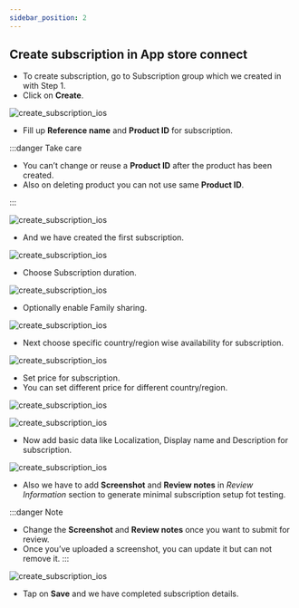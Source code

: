 ```yaml
---
sidebar_position: 2
---
```


## Create subscription in App store connect

- To create subscription, go to Subscription group which we created in with Step 1.
- Click on **Create**.

![create_subscription_ios](/img/create-subscription-ios/create_subscription_ios_6.png)

- Fill up **Reference name** and **Product ID** for subscription.

:::danger Take care

- You can’t change or reuse a **Product ID** after the product has been created.
- Also on deleting product you can not use same **Product ID**.

:::

![create_subscription_ios](/img/create-subscription-ios/create_subscription_ios_7.png)

- And we have created the first subscription.

![create_subscription_ios](/img/create-subscription-ios/create_subscription_ios_8.png)

- Choose Subscription duration.

![create_subscription_ios](/img/create-subscription-ios/create_subscription_ios_9.png)

- Optionally enable Family sharing.

![create_subscription_ios](/img/create-subscription-ios/create_subscription_ios_10.png)

- Next choose specific country/region wise availability for subscription.

![create_subscription_ios](/img/create-subscription-ios/create_subscription_ios_11.png)

- Set price for subscription.
- You can set different price for different country/region.

![create_subscription_ios](/img/create-subscription-ios/create_subscription_ios_12.png)

![create_subscription_ios](/img/create-subscription-ios/create_subscription_ios_13.png)

- Now add basic data like Localization, Display name and Description for subscription.

![create_subscription_ios](/img/create-subscription-ios/create_subscription_ios_14.png)

- Also we have to add **Screenshot** and **Review notes** in _Review Information_ section to generate minimal subscription setup fot testing.

:::danger Note
- Change the **Screenshot** and **Review notes** once you want to submit for review.
- Once you’ve uploaded a screenshot, you can update it but can not remove it.
:::

![create_subscription_ios](/img/create-subscription-ios/create_subscription_ios_15.png)

- Tap on **Save** and we have completed subscription details.

